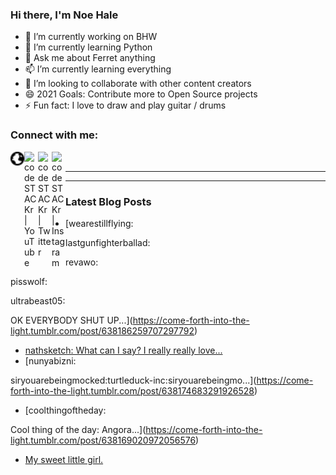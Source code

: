 ### Hi there, I'm Noe Hale

- 🔭 I’m currently working on BHW
- 🌱 I’m currently learning Python
- 💬 Ask me about Ferret anything
- 📫 I’m currently learning everything
- 🔭 I’m looking to collaborate with other content creators
- 😄 2021 Goals: Contribute more to Open Source projects
- ⚡ Fun fact: I love to draw and play guitar / drums

### Connect with me:

[<img align="left" alt="ferretvoice.com" width="22px" src="https://raw.githubusercontent.com/iconic/open-iconic/master/svg/globe.svg" />](https://ferretvoice.com)
[<img align="left" alt="codeSTACKr | YouTube" width="22px" src="https://cdn.jsdelivr.net/npm/simple-icons@v3/icons/youtube.svg" />](https://www.youtube.com/channel/UCk665XTfaMLVwFVWUmgnDiw)
[<img align="left" alt="codeSTACKr | Twitter" width="22px" src="https://cdn.jsdelivr.net/npm/simple-icons@v3/icons/twitter.svg" />](https://twitter.com/voiceferret)
[<img align="left" alt="codeSTACKr | Instagram" width="22px" src="https://cdn.jsdelivr.net/npm/simple-icons@v3/icons/pinterest.svg" />](https://www.pinterest.com/voiceferret/)

<br />

---

---
### Latest Blog Posts

<!-- BLOG-POST-LIST:START -->
- [wearestillflying:

lastgunfighterballad:

revawo:

pisswolf:


ultrabeast05:

OK EVERYBODY SHUT UP...](https://come-forth-into-the-light.tumblr.com/post/638186259707297792)
- [nathsketch:
What can I say? I really really love...](https://come-forth-into-the-light.tumblr.com/post/638180469869101056)
- [nunyabizni:

siryouarebeingmocked:turtleduck-inc:siryouarebeingmo...](https://come-forth-into-the-light.tumblr.com/post/638174683291926528)
- [coolthingoftheday:

Cool thing of the day: Angora...](https://come-forth-into-the-light.tumblr.com/post/638169020972056576)
- [My sweet little girl.](https://come-forth-into-the-light.tumblr.com/post/638164281779798016)
<!-- BLOG-POST-LIST:END -->
